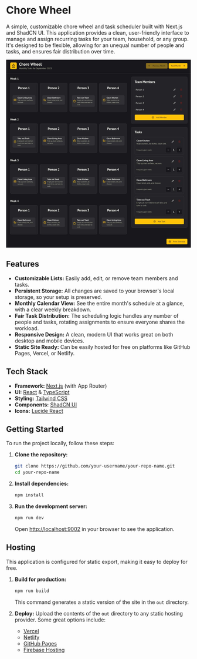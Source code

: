 # Chore Wheel

A simple, customizable chore wheel and task scheduler built with Next.js and ShadCN UI. This application provides a clean, user-friendly interface to manage and assign recurring tasks for your team, household, or any group. It's designed to be flexible, allowing for an unequal number of people and tasks, and ensures fair distribution over time.

![Chore Wheel Screenshot](https://github.com/saipreetham99/Chore-Wheel/blob/main/ui.jpeg)

## Features

- **Customizable Lists:** Easily add, edit, or remove team members and tasks.
- **Persistent Storage:** All changes are saved to your browser's local storage, so your setup is preserved.
- **Monthly Calendar View:** See the entire month's schedule at a glance, with a clear weekly breakdown.
- **Fair Task Distribution:** The scheduling logic handles any number of people and tasks, rotating assignments to ensure everyone shares the workload.
- **Responsive Design:** A clean, modern UI that works great on both desktop and mobile devices.
- **Static Site Ready:** Can be easily hosted for free on platforms like GitHub Pages, Vercel, or Netlify.

## Tech Stack

- **Framework:** [Next.js](https://nextjs.org/) (with App Router)
- **UI:** [React](https://react.dev/) & [TypeScript](https://www.typescriptlang.org/)
- **Styling:** [Tailwind CSS](https://tailwindcss.com/)
- **Components:** [ShadCN UI](https://ui.shadcn.com/)
- **Icons:** [Lucide React](https://lucide.dev/)

## Getting Started

To run the project locally, follow these steps:

1.  **Clone the repository:**
    ```bash
    git clone https://github.com/your-username/your-repo-name.git
    cd your-repo-name
    ```

2.  **Install dependencies:**
    ```bash
    npm install
    ```

3.  **Run the development server:**
    ```bash
    npm run dev
    ```

    Open [http://localhost:9002](http://localhost:9002) in your browser to see the application.

## Hosting

This application is configured for static export, making it easy to deploy for free.

1.  **Build for production:**
    ```bash
    npm run build
    ```
    This command generates a static version of the site in the `out` directory.

2.  **Deploy:**
    Upload the contents of the `out` directory to any static hosting provider. Some great options include:
    - [Vercel](https://vercel.com/)
    - [Netlify](https://www.netlify.com/)
    - [GitHub Pages](https://pages.github.com/)
    - [Firebase Hosting](https://firebase.google.com/docs/hosting)
